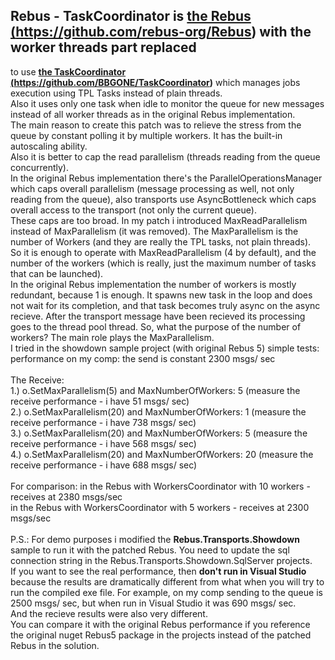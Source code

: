 ## Rebus - TaskCoordinator is <a href="https://github.com/rebus-org/Rebus" target="_blank"><b>the Rebus (https://github.com/rebus-org/Rebus)</b></a> with the worker threads part replaced 
to use <a href="https://github.com/BBGONE/TaskCoordinator" target="_blank"><b>the TaskCoordinator (https://github.com/BBGONE/TaskCoordinator)</b></a> which manages jobs execution using TPL Tasks instead
of plain threads. 
<br/>
Also it uses only one task when idle to monitor the queue for new messages instead of all worker threads as in the original Rebus implementation.
<br/>
The main reason to create this patch was to relieve the stress from the queue by constant polling it by multiple workers.
It has the built-in autoscaling ability.
<br/>
Also it is better to cap the read parallelism (threads reading from the queue concurrently).
<br/>
In the original Rebus implementation there's
the ParallelOperationsManager which caps overall parallelism (message processing as well, not only reading from the queue), also
transports use AsyncBottleneck which caps overall access to the transport (not only the current queue).
<br/>
These caps are too broad. In my patch i introduced MaxReadParallelism instead of MaxParallelism (it was removed).
The MaxParallelism is the number of Workers (and they are really the TPL tasks, not plain threads).
<br> 
So it is enough to operate with MaxReadParallelism (4 by default), and the number of the workers (which is really, just the maximum number of tasks that can be launched).
<br/>
In the original Rebus implementation the number of workers is mostly redundant, because 1 is enough. 
It spawns new task in the loop and does not wait for its completion, and that task becomes truly async on
the async recieve. After the transport message have been recieved its processing goes to the thread pool thread.
So, what the purpose of the number of workers? The main role plays the MaxParallelism.
<br/>
I tried in the showdown sample project (with original Rebus 5) simple tests:
<br/>
performance on my comp: the send is constant 2300 msgs/ sec
<br/>
<br/>
The Receive:
<br/>
1.) o.SetMaxParallelism(5) and MaxNumberOfWorkers: 5 (measure the receive performance - i have 51 msgs/ sec)
<br/>
2.) o.SetMaxParallelism(20) and MaxNumberOfWorkers: 1 (measure the receive performance - i have 738 msgs/ sec)
<br/>
3.) o.SetMaxParallelism(20) and MaxNumberOfWorkers: 5 (measure the receive performance - i have 568 msgs/ sec)
<br/>
4.) o.SetMaxParallelism(20) and MaxNumberOfWorkers: 20 (measure the receive performance - i have 688 msgs/ sec)
<br/>
<br/>
For comparison: in the Rebus with WorkersCoordinator with 10 workers - receives at  2380 msgs/sec
<br/>
in the Rebus with WorkersCoordinator with 5 workers - receives at  2300 msgs/sec
<br/>
<br/>
P.S.: 
For demo purposes i modified the <b>Rebus.Transports.Showdown</b> sample to run it with the patched Rebus. You need to update the sql connection string in
the Rebus.Transports.Showdown.SqlServer projects.
<br/>
If you want to see the real performance, then <b>don't run in Visual Studio</b> because the results are dramatically different
from what when you will try to run the compiled exe file. 
For example, on my comp sending to the queue is 2500 msgs/ sec, but when run in Visual Studio it was 690 msgs/ sec.
<br/>And the recieve results were also very different.
<br/>You can compare it with the original Rebus performance if you reference the original nuget Rebus5 package in the projects instead of the patched Rebus in the solution.